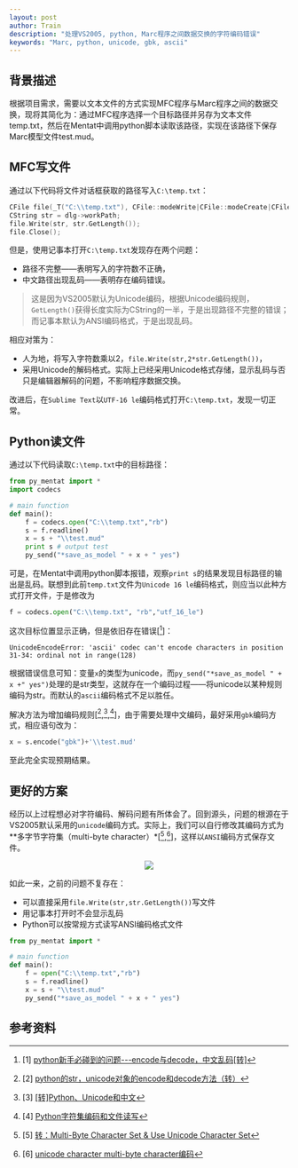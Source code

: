 ```yaml
---
layout: post
author: Train
description: "处理VS2005, python, Marc程序之间数据交换的字符编码错误"
keywords: "Marc, python, unicode, gbk, ascii"
---
```


## 背景描述
根据项目需求，需要以文本文件的方式实现MFC程序与Marc程序之间的数据交换，现将其简化为：通过MFC程序选择一个目标路径并另存为文本文件temp.txt，然后在Mentat中调用python脚本读取该路径，实现在该路径下保存Marc模型文件test.mud。

## MFC写文件

通过以下代码将文件对话框获取的路径写入`C:\temp.txt`：

```c++
CFile file(_T("C:\\temp.txt"), CFile::modeWrite|CFile::modeCreate|CFile::typeBinary);
CString str = dlg->workPath;
file.Write(str, str.GetLength());
file.Close();
```

但是，使用记事本打开`C:\temp.txt`发现存在两个问题：

* 路径不完整——表明写入的字符数不正确，
* 中文路径出现乱码——表明存在编码错误。

> 这是因为VS2005默认为Unicode编码，根据Unicode编码规则，`GetLength()`获得长度实际为CString的一半，于是出现路径不完整的错误；而记事本默认为ANSI编码格式，于是出现乱码。

相应对策为：

* 人为地，将写入字符数乘以2，`file.Write(str,2*str.GetLength())`，
* 采用Unicode的解码格式。实际上已经采用Unicode格式存储，显示乱码与否只是编辑器解码的问题，不影响程序数据交换。

改进后，在`Sublime Text`以`UTF-16 le`编码格式打开`C:\temp.txt`，发现一切正常。

## Python读文件

通过以下代码读取`C:\temp.txt`中的目标路径：

```python
from py_mentat import *
import codecs

# main function
def main():
    f = codecs.open("C:\\temp.txt","rb")
    s = f.readline()
    x = s + "\\test.mud"
    print s # output test
    py_send("*save_as_model " + x + " yes")
```

可是，在Mentat中调用python脚本报错，观察`print s`的结果发现目标路径的输出是乱码。联想到此前`temp.txt`文件为`Unicode 16 le`编码格式，则应当以此种方式打开文件，于是修改为

```python
f = codecs.open("C:\\temp.txt", "rb","utf_16_le")
```

这次目标位置显示正确，但是依旧存在错误[[^1]]：

```
UnicodeEncodeError: 'ascii' codec can't encode characters in position 31-34: ordinal not in range(128)
```

根据错误信息可知：变量`x`的类型为unicode，而`py_send("*save_as_model " + x +" yes")`处理的是str类型，这就存在一个编码过程——将unicode以某种规则编码为str。而默认的`ascii`编码格式不足以胜任。

解决方法为增加编码规则[[^2],[^3],[^4]]，由于需要处理中文编码，最好采用`gbk`编码方式，相应语句改为：

```python
x = s.encode("gbk")+'\\test.mud'
```

至此完全实现预期结果。

## 更好的方案

经历以上过程想必对字符编码、解码问题有所体会了。回到源头，问题的根源在于VS2005默认采用的`unicode`编码方式。实际上，我们可以自行修改其编码方式为**多字节字符集（multi-byte character）*[[^5],[^6]]，这样以`ANSI`编码方式保存文件。

<div align='center'><img src="{{ "/images/2012-10-10-01.jpg" | prepend: site.baseurl }}"></div>

如此一来，之前的问题不复存在：

* 可以直接采用`file.Write(str,str.GetLength())`写文件
* 用记事本打开时不会显示乱码
* Python可以按常规方式读写ANSI编码格式文件

```python
from py_mentat import *

# main function
def main():
    f = open("C:\\temp.txt","rb")
    s = f.readline()
    x = s + "\\test.mud"
    py_send("*save_as_model " + x + " yes")
```

## 参考资料

[^1]: [1] [python新手必碰到的问题---encode与decode，中文乱码[转]](http://www.51testing.com/?uid-524463-action-viewspace-itemid-817888)
[^2]: [2] [python的str，unicode对象的encode和decode方法（转）](http://www.cnblogs.com/DxSoft/archive/2010/05/21/1741043.html)
[^3]: [3] [[转]Python、Unicode和中文](http://www.blogjava.net/pts/archive/2008/02/25/182076.html)
[^4]: [4] [Python字符集编码和文件读写](http://blog.csdn.net/lf8289/article/details/2465196)
[^5]: [5] [转：Multi-Byte Character Set &amp; Use Unicode Character Set](http://blog.sina.com.cn/s/blog_78fd98af0100xlgq.html)
[^6]: [6] [unicode character multi-byte character编码](http://blog.163.com/dujinhui1988@126/blog/static/14028002720114141012541/)